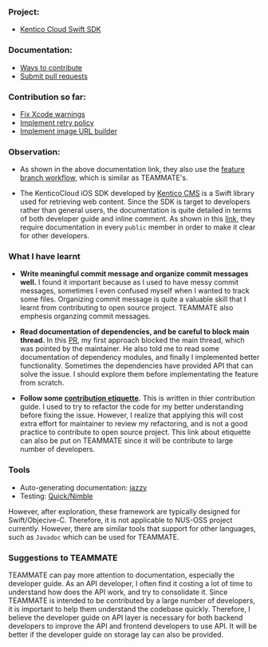 ### Project: 
* [Kentico Cloud Swift SDK](https://github.com/Kentico/cloud-sdk-swift/blob/master/CONTRIBUTING.md) 

### Documentation: 
* [Ways to contribute](https://github.com/Kentico/cloud-sdk-swift/blob/master/CONTRIBUTING.md)
* [Submit pull requests](https://github.com/Kentico/cloud-sdk-swift/blob/master/CONTRIBUTING.md#submitting-pull-requests) 


### Contribution so far:
* [Fix Xcode warnings](https://github.com/Kentico/cloud-sdk-swift/pull/64)
* [Implement retry policy](https://github.com/Kentico/cloud-sdk-swift/pull/63)
* [Implement image URL builder](https://github.com/Kentico/cloud-sdk-swift/pull/68)

### Observation:

 * As shown in the above documentation link, they also use the [feature branch workflow](https://www.atlassian.com/git/tutorials/comparing-workflows/feature-branch-workflow), which is similar as TEAMMATE's. 

* The KenticoCloud iOS SDK developed by [Kentico CMS](https://www.kentico.com/) is a Swift library used for retrieving web content. Since the SDK is target to developers rather than general users, the documentation is quite detailed in terms of both developer guide and inline comment. As shown in this [link](https://github.com/Kentico/cloud-sdk-swift/blob/master/CONTRIBUTING.md#Definition-of-Done), they require documentation in every `public` member in order to make it clear for other developers.

### What I have learnt

* **Write meaningful commit message and organize commit messages well.** I found it important because as I used to have messy commit messages, sometimes I even confused myself when I wanted to track some files. Organizing commit message is quite a valuable skill that I learnt from contributing to open source project. TEAMMATE also emphesis organzing commit messages.

* **Read documentation of dependencies, and be careful to block main thread.** In this [PR](https://github.com/Kentico/cloud-sdk-swift/pull/63), my first approach blocked the main thread, which was pointed by the maintainer. He also told me to read some documentation of dependency modules, and finally I implemented better functionality. Sometimes the dependencies have provided API that can solve the issue. I should explore them before implementating the feature from scratch.

* **Follow some [contribution etiquette](https://tirania.org/blog/archive/2010/Dec-31.html).** This is written in thier contribution guide. I used to try to refactor the code for my better understanding before fixing the issue. However, I realize that applying this will cost extra effort for maintainer to review my refactoring, and is not a good practice to contribute to open source project. This link about etiquette can also be put on TEAMMATE since it will be contribute to large number of developers.

### Tools
* Auto-generating documentation: [jazzy](https://github.com/realm/jazzy)
* Testing: [Quick/Nimble](https://github.com/Quick/Nimble)

However, after exploration, these framework are typically designed for Swift/Objecive-C. Therefore, it is not applicable to NUS-OSS project currently. However, there are similar tools that support for other languages, such as `Javadoc` which can be used for TEAMMATE.

### Suggestions to TEAMMATE
TEAMMATE can pay more attention to documentation, especially the developer guide. As an API developer, I often find it costing a lot of time to understand how does the API work, and try to consolidate it.
Since TEAMMATE is intended to be contributed by a large number of developers, it is important to help them understand the codebase quickly. Therefore, I believe the developer guide on API layer is necessary for both backend developers to improve the API and frontend developers to use API. It will be better if the developer guide on storage lay can also be provided.  




